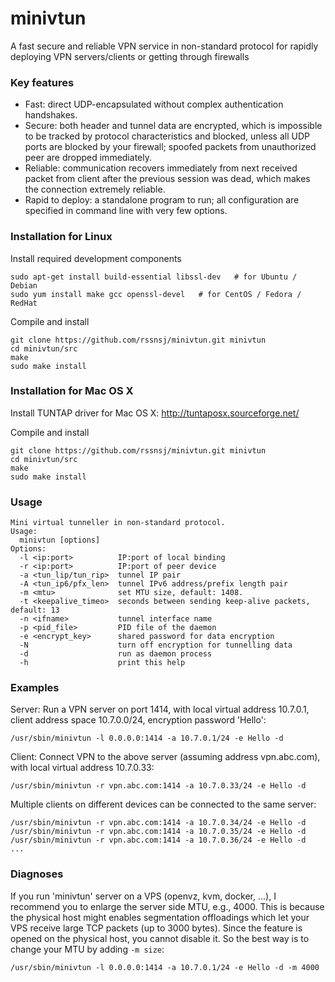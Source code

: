 # minivtun
A fast secure and reliable VPN service in non-standard protocol for rapidly deploying VPN servers/clients or getting through firewalls

### Key features
* Fast: direct UDP-encapsulated without complex authentication handshakes.
* Secure: both header and tunnel data are encrypted, which is impossible to be tracked by protocol characteristics and blocked, unless all UDP ports are blocked by your firewall; spoofed packets from unauthorized peer are dropped immediately.
* Reliable: communication recovers immediately from next received packet from client after the previous session was dead, which makes the connection extremely reliable.
* Rapid to deploy: a standalone program to run; all configuration are specified in command line with very few options.


### Installation for Linux

Install required development components

    sudo apt-get install build-essential libssl-dev   # for Ubuntu / Debian
    sudo yum install make gcc openssl-devel   # for CentOS / Fedora / RedHat
  
Compile and install

    git clone https://github.com/rssnsj/minivtun.git minivtun
    cd minivtun/src
    make
    sudo make install

### Installation for Mac OS X

Install TUNTAP driver for Mac OS X: http://tuntaposx.sourceforge.net/

Compile and install

    git clone https://github.com/rssnsj/minivtun.git minivtun
    cd minivtun/src
    make
    sudo make install

### Usage

    Mini virtual tunneller in non-standard protocol.
    Usage:
      minivtun [options]
    Options:
      -l <ip:port>          IP:port of local binding
      -r <ip:port>          IP:port of peer device
      -a <tun_lip/tun_rip>  tunnel IP pair
      -A <tun_ip6/pfx_len>  tunnel IPv6 address/prefix length pair
      -m <mtu>              set MTU size, default: 1408.
      -t <keepalive_timeo>  seconds between sending keep-alive packets, default: 13
      -n <ifname>           tunnel interface name
      -p <pid_file>         PID file of the daemon
      -e <encrypt_key>      shared password for data encryption
      -N                    turn off encryption for tunnelling data
      -d                    run as daemon process
      -h                    print this help

### Examples

Server: Run a VPN server on port 1414, with local virtual address 10.7.0.1, client address space 10.7.0.0/24, encryption password 'Hello':

    /usr/sbin/minivtun -l 0.0.0.0:1414 -a 10.7.0.1/24 -e Hello -d

Client: Connect VPN to the above server (assuming address vpn.abc.com), with local virtual address 10.7.0.33:

    /usr/sbin/minivtun -r vpn.abc.com:1414 -a 10.7.0.33/24 -e Hello -d

Multiple clients on different devices can be connected to the same server:

    /usr/sbin/minivtun -r vpn.abc.com:1414 -a 10.7.0.34/24 -e Hello -d
    /usr/sbin/minivtun -r vpn.abc.com:1414 -a 10.7.0.35/24 -e Hello -d
    /usr/sbin/minivtun -r vpn.abc.com:1414 -a 10.7.0.36/24 -e Hello -d
    ...

### Diagnoses

If you run 'minivtun' server on a VPS (openvz, kvm, docker, ...), I recommend you to enlarge the server side MTU, e.g., 4000. This is because the physical host might enables segmentation offloadings which let your VPS receive large TCP packets (up to 3000 bytes). Since the feature is opened on the physical host, you cannot disable it. So the best way is to change your MTU by adding `-m size`:

    /usr/sbin/minivtun -l 0.0.0.0:1414 -a 10.7.0.1/24 -e Hello -d -m 4000
